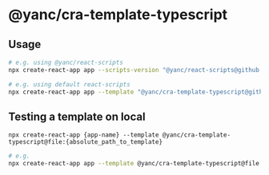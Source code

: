 # @yanc/cra-template-typescript

## Usage

```sh
# e.g. using @yanc/react-scripts
npx create-react-app app --scripts-version "@yanc/react-scripts@github:aistyler/yanc-react-scripts#semver:~4.0.0" --template "@yanc/cra-template-typescript@github:aistyler/yanc-cra-templates#workspace=@yanc/cra-template-typescript&tag=@yanc/cra-template-typescript/1.0.0"

# e.g. using default react-scripts
npx create-react-app app --template "@yanc/cra-template-typescript@github:aistyler/yanc-cra-templates#workspace=@yanc/cra-template-typescript&tag=@yanc/cra-template-typescript/1.0.0"
```

## Testing a template on local

```npx create-react-app {app-name} --template @yanc/cra-template-typescript@file:{absolute_path_to_template}```

```sh
# e.g.
npx create-react-app app --template @yanc/cra-template-typescript@file:$PWD/../packages/cra-template-typescript
```
